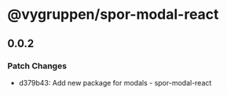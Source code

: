 # @vygruppen/spor-modal-react

## 0.0.2
### Patch Changes

- d379b43: Add new package for modals - spor-modal-react
